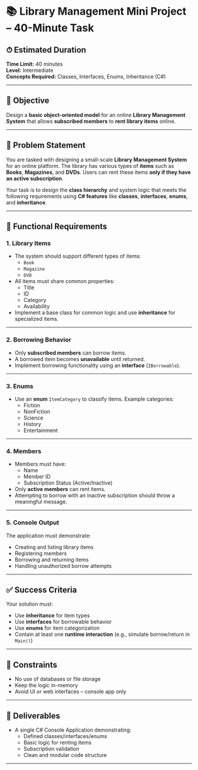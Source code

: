 # 📚 Library Management Mini Project – 40-Minute Task

## ⏱ Estimated Duration
**Time Limit:** 40 minutes  
**Level:** Intermediate  
**Concepts Required:** Classes, Interfaces, Enums, Inheritance (C#)

---

## 🧠 Objective

Design a **basic object-oriented model** for an online **Library Management System** that allows **subscribed members** to **rent library items** online.

---

## 📌 Problem Statement

You are tasked with designing a small-scale **Library Management System** for an online platform. The library has various types of **items** such as **Books**, **Magazines**, and **DVDs**. Users can rent these items **only if they have an active subscription**.

Your task is to design the **class hierarchy** and system logic that meets the following requirements using **C# features** like **classes**, **interfaces**, **enums**, and **inheritance**.

---

## 🧩 Functional Requirements

### 1. Library Items

- The system should support different types of items:
  - `Book`
  - `Magazine`
  - `DVD`
- All items must share common properties:
  - Title
  - ID
  - Category
  - Availability
- Implement a base class for common logic and use **inheritance** for specialized items.

---

### 2. Borrowing Behavior

- Only **subscribed members** can borrow items.
- A borrowed item becomes **unavailable** until returned.
- Implement borrowing functionality using an **interface** (`IBorrowable`).

---

### 3. Enums

- Use an **enum** `ItemCategory` to classify items. Example categories:
  - Fiction
  - NonFiction
  - Science
  - History
  - Entertainment

---

### 4. Members

- Members must have:
  - Name
  - Member ID
  - Subscription Status (Active/Inactive)
- Only **active members** can rent items.
- Attempting to borrow with an inactive subscription should throw a meaningful message.

---

### 5. Console Output

The application must demonstrate:
- Creating and listing library items
- Registering members
- Borrowing and returning items
- Handling unauthorized borrow attempts

---

## ✅ Success Criteria

Your solution must:
- Use **inheritance** for item types
- Use **interfaces** for borrowable behavior
- Use **enums** for item categorization
- Contain at least one **runtime interaction** (e.g., simulate borrow/return in `Main()`)

---

## 🚫 Constraints

- No use of databases or file storage
- Keep the logic in-memory
- Avoid UI or web interfaces – console app only

---

## 📌 Deliverables

- A single C# Console Application demonstrating:
  - Defined classes/interfaces/enums
  - Basic logic for renting items
  - Subscription validation
  - Clean and modular code structure

---

